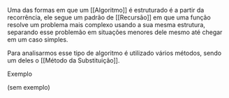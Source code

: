 Uma das formas em que um [[Algoritmo]] é estruturado é a partir da recorrência, ele segue um padrão de [[Recursão]] em que uma função resolve um problema mais complexo usando a sua mesma estrutura, separando esse problemão em situações menores dele mesmo até chegar em um caso simples.

Para analisarmos esse tipo de algoritmo é utilizado vários métodos, sendo um deles o [[Método da Substituição]].

Exemplo

(sem exemplo)